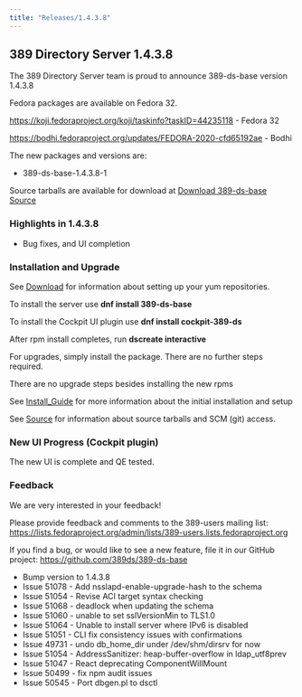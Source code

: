 ```yaml
---
title: "Releases/1.4.3.8"
---
```


389 Directory Server 1.4.3.8
-----------------------------

The 389 Directory Server team is proud to announce 389-ds-base version 1.4.3.8

Fedora packages are available on Fedora 32.

<https://koji.fedoraproject.org/koji/taskinfo?taskID=44235118> - Fedora 32

<https://bodhi.fedoraproject.org/updates/FEDORA-2020-cfd65192ae> - Bodhi


The new packages and versions are:

- 389-ds-base-1.4.3.8-1

Source tarballs are available for download at [Download 389-ds-base Source](https://releases.pagure.org/389-ds-base/389-ds-base-1.4.3.8.tar.bz2)

### Highlights in 1.4.3.8

- Bug fixes, and UI completion

### Installation and Upgrade 

See [Download](../download.html) for information about setting up your yum repositories.

To install the server use **dnf install 389-ds-base**

To install the Cockpit UI plugin use **dnf install cockpit-389-ds**

After rpm install completes, run **dscreate interactive**

For upgrades, simply install the package.  There are no further steps required.

There are no upgrade steps besides installing the new rpms 

See [Install\_Guide](../howto/howto-install-389.html) for more information about the initial installation and setup

See [Source](../development/source.html) for information about source tarballs and SCM (git) access.

### New UI Progress (Cockpit plugin)

The new UI is complete and QE tested.

### Feedback

We are very interested in your feedback!

Please provide feedback and comments to the 389-users mailing list: <https://lists.fedoraproject.org/admin/lists/389-users.lists.fedoraproject.org>

If you find a bug, or would like to see a new feature, file it in our GitHub project: <https://github.com/389ds/389-ds-base>

- Bump version to 1.4.3.8
- Issue 51078 - Add nsslapd-enable-upgrade-hash to the schema
- Issue 51054 - Revise ACI target syntax checking
- Issue 51068 - deadlock when updating the schema
- Issue 51060 - unable to set sslVersionMin to TLS1.0
- Issue 51064 - Unable to install server where IPv6 is disabled
- Issue 51051 - CLI fix consistency issues with confirmations
- Issue 49731 - undo db_home_dir under /dev/shm/dirsrv for now
- Issue 51054 - AddressSanitizer: heap-buffer-overflow in ldap_utf8prev
- Issue 51047 - React deprecating ComponentWillMount
- Issue 50499 - fix npm audit issues
- Issue 50545 - Port dbgen.pl to dsctl

